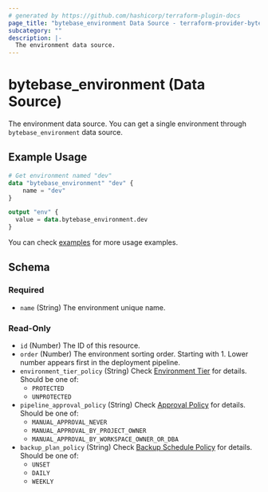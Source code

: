 ```yaml
---
# generated by https://github.com/hashicorp/terraform-plugin-docs
page_title: "bytebase_environment Data Source - terraform-provider-bytebase"
subcategory: ""
description: |-
  The environment data source.
---
```


# bytebase_environment (Data Source)

The environment data source. You can get a single environment through `bytebase_environment` data source.

## Example Usage

```terraform
# Get environment named "dev"
data "bytebase_environment" "dev" {
    name = "dev"
}

output "env" {
  value = data.bytebase_environment.dev
}
```

You can check [examples](https://github.com/bytebase/terraform-provider-bytebase/blob/main/examples/environments) for more usage examples.

<!-- schema generated by tfplugindocs -->

## Schema

### Required

- `name` (String) The environment unique name.

### Read-Only

- `id` (Number) The ID of this resource.
- `order` (Number) The environment sorting order. Starting with 1. Lower number appears first in the deployment pipeline.
- `environment_tier_policy` (String) Check [Environment Tier](https://www.bytebase.com/docs/administration/environment-policy/tier) for details. Should be one of:
  - `PROTECTED`
  - `UNPROTECTED`
- `pipeline_approval_policy` (String) Check [Approval Policy](https://www.bytebase.com/docs/administration/environment-policy/approval-policy) for details. Should be one of:
  - `MANUAL_APPROVAL_NEVER`
  - `MANUAL_APPROVAL_BY_PROJECT_OWNER`
  - `MANUAL_APPROVAL_BY_WORKSPACE_OWNER_OR_DBA`
- `backup_plan_policy` (String) Check [Backup Schedule Policy](https://www.bytebase.com/docs/administration/environment-policy/backup-schedule-policy) for details. Should be one of:
  - `UNSET`
  - `DAILY`
  - `WEEKLY`
